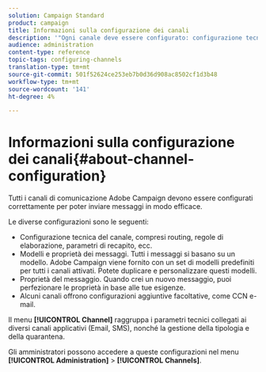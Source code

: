 ```yaml
---
solution: Campaign Standard
product: campaign
title: Informazioni sulla configurazione dei canali
description: '"Ogni canale deve essere configurato: configurazione tecnica, proprietà del messaggio e modelli."'
audience: administration
content-type: reference
topic-tags: configuring-channels
translation-type: tm+mt
source-git-commit: 501f52624ce253eb7b0d36d908ac8502cf1d3b48
workflow-type: tm+mt
source-wordcount: '141'
ht-degree: 4%

---
```



# Informazioni sulla configurazione dei canali{#about-channel-configuration}

Tutti i canali di comunicazione  Adobe Campaign devono essere configurati correttamente per poter inviare messaggi in modo efficace.

Le diverse configurazioni sono le seguenti:

* Configurazione tecnica del canale, compresi routing, regole di elaborazione, parametri di recapito, ecc.
* Modelli e proprietà dei messaggi. Tutti i messaggi si basano su un modello.  Adobe Campaign viene fornito con un set di modelli predefiniti per tutti i canali attivati. Potete duplicare e personalizzare questi modelli.
* Proprietà del messaggio. Quando crei un nuovo messaggio, puoi perfezionare le proprietà in base alle tue esigenze.
* Alcuni canali offrono configurazioni aggiuntive facoltative, come CCN e-mail.

Il menu **[!UICONTROL Channel]** raggruppa i parametri tecnici collegati ai diversi canali applicativi (Email, SMS), nonché la gestione della tipologia e della quarantena.

Gli amministratori possono accedere a queste configurazioni nel menu **[!UICONTROL Administration]** > **[!UICONTROL Channels]**.
